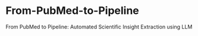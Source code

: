 # From-PubMed-to-Pipeline
From PubMed to Pipeline: Automated Scientific Insight Extraction using LLM
